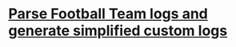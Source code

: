 # [Parse Football Team logs and generate simplified custom logs](https://github.com/UniBreakfast/parse-stringify-transaction-log)

